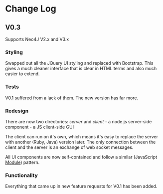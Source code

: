
# Change Log

## V0.3

Supports Neo4J V2.x and V3.x

### Styling

Swapped out all the JQuery UI styling and replaced with Bootstrap. This gives a much cleaner interface that is clear in HTML terms and also much easier to extend.

### Tests

V0.1 suffered from a lack of them. The new version has far more.

### Redesign

There are now two directories: _server_ and _client_
    -   a node.js server-side component
    -   a JS client-side GUI

The client can run on it's own, which means it's easy to replace the server with another (Ruby, Java) version later. The only connection between the client and the server is an exchange of web socket messages.

All UI components are now self-contained and follow a similar (JavaScript [Module](http://www.adequatelygood.com/JavaScript-Module-Pattern-In-Depth.html)) pattern.

### Functionality

Everything that came up in new feature requests for V0.1 has been added.
